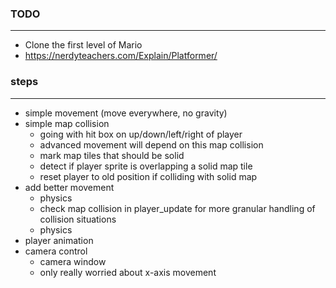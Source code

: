 ### TODO
--------
- Clone the first level of Mario
- https://nerdyteachers.com/Explain/Platformer/

### steps
---------
- simple movement (move everywhere, no gravity)
- simple map collision
    - going with hit box on up/down/left/right of player
    - advanced movement will depend on this map collision
    - mark map tiles that should be solid
    - detect if player sprite is overlapping a solid map tile
    - reset player to old position if colliding with solid map
- add better movement
    - physics
    - check map collision in player_update for more granular handling of collision situations
    - physics
- player animation
- camera control
    - camera window
    - only really worried about x-axis movement